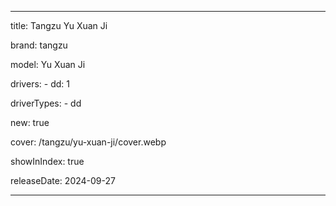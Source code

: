 ---

title: Tangzu Yu Xuan Ji

brand: tangzu

model: Yu Xuan Ji

drivers: 
    - dd: 1

driverTypes:
    - dd 
    
new: true

cover: /tangzu/yu-xuan-ji/cover.webp

showInIndex: true

releaseDate: 2024-09-27

---
